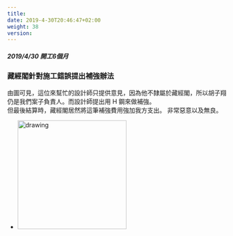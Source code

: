 ```yaml
---
title: 
date: 2019-4-30T20:46:47+02:00
weight: 38
version: 
---
```


##### 2019/4/30 開工6個月
### 藏經閣針對施工錯誤提出補強辦法

由圖可見，這位來幫忙的設計師只提供意見，因為他不隸屬於藏經閣，所以胡子翔仍是我們案子負責人。而設計師提出用 H 鋼來做補強。  
但最後結算時，藏經閣居然將這筆補強費用強加我方支出。 非常惡意以及無良。
- <img src="experimental/image/4-30.jpg" alt="drawing" width="250"/> 
